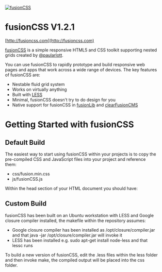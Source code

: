 <a href="http://fusioncss.com/"><img src="http://fusioncss.com/assets/public_files/images/logo.png" alt="fusionCSS" /></a>

fusionCSS V1.2.1
====

[http://fusioncss.com](http://fusioncss.com)

[fusionCSS](http://fusioncss.com) is a simple responsive HTML5 and CSS toolkit supporting nested grids created by [@paularlott](http://twitter.com/paularlott).

You can use fusionCSS to rapidly prototype and build responsive web pages and apps that work across a wide range of devices. The key features of fusionCSS are:

* Nestable fluid grid system
* Works on virtually anything
* Built with [LESS](http://lesscss.org/)
* Minimal, fusionCSS doesn't try to do design for you
* Native support for fusionCSS in [fusionLib](http://fusionlib.com) and [clearFusionCMS](http://clearfusioncms.com)

Getting Started with fusionCSS
====

Default Build
----

The easiest way to start using fusionCSS within your projects is to copy the pre-compiled CSS and JavaScript files into your project and reference them:

* css/fusion.min.css
* js/fusionCSS.js

Within the head section of your HTML document you should have:

<link href="js/fusion.min.css" rel="stylesheet" type="text/css" />
<script type="text/javascript" src="http://ajax.googleapis.com/ajax/libs/jquery/1.10.2/jquery.min.js"></script>
<script type="text/javascript" src="js/fusionCSS.js"></script>
<!--[if lt IE 9]><script type="text/javascript" src="js/html5shiv.js"></script><![endif]-->

Custom Build
----

fusionCSS has been built on an Ubuntu workstation with LESS and Google closure compiler installed, the makefile within the repository assumes:

* Google closure compiler has been installed as /opt/closure/compiler.jar and that java -jar /opt/closure/compiler.jar will invoke it
* LESS has been installed e.g. sudo apt-get install node-less and that lessc runs

To build a new version of fusionCSS, edit the .less files within the less folder and then invoke make, the compiled output will be placed into the css folder.